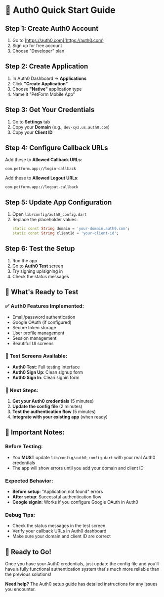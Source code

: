 # 🚀 Auth0 Quick Start Guide

## **Step 1: Create Auth0 Account**
1. Go to [https://auth0.com](https://auth0.com)
2. Sign up for free account
3. Choose "Developer" plan

## **Step 2: Create Application**
1. In Auth0 Dashboard → **Applications**
2. Click **"Create Application"**
3. Choose **"Native"** application type
4. Name it "PetForm Mobile App"

## **Step 3: Get Your Credentials**
1. Go to **Settings** tab
2. Copy your **Domain** (e.g., `dev-xyz.us.auth0.com`)
3. Copy your **Client ID**

## **Step 4: Configure Callback URLs**
Add these to **Allowed Callback URLs**:
```
com.petform.app://login-callback
```

Add these to **Allowed Logout URLs**:
```
com.petform.app://logout-callback
```

## **Step 5: Update App Configuration**
1. Open `lib/config/auth0_config.dart`
2. Replace the placeholder values:
   ```dart
   static const String domain = 'your-domain.auth0.com';
   static const String clientId = 'your-client-id';
   ```

## **Step 6: Test the Setup**
1. Run the app
2. Go to **Auth0 Test** screen
3. Try signing up/signing in
4. Check the status messages

## **🎯 What's Ready to Test**

### **✅ Auth0 Features Implemented:**
- Email/password authentication
- Google OAuth (if configured)
- Secure token storage
- User profile management
- Session management
- Beautiful UI screens

### **📱 Test Screens Available:**
- **Auth0 Test**: Full testing interface
- **Auth0 Sign Up**: Clean signup form
- **Auth0 Sign In**: Clean signin form

### **🔧 Next Steps:**
1. **Get your Auth0 credentials** (5 minutes)
2. **Update the config file** (2 minutes)
3. **Test the authentication flow** (5 minutes)
4. **Integrate with your existing app** (when ready)

## **🚨 Important Notes:**

### **Before Testing:**
- You **MUST** update `lib/config/auth0_config.dart` with your real Auth0 credentials
- The app will show errors until you add your domain and client ID

### **Expected Behavior:**
- **Before setup**: "Application not found" errors
- **After setup**: Successful authentication flow
- **Google signin**: Works if you configure Google OAuth in Auth0

### **Debug Tips:**
- Check the status messages in the test screen
- Verify your callback URLs in Auth0 dashboard
- Make sure your domain and client ID are correct

## **🎉 Ready to Go!**

Once you have your Auth0 credentials, just update the config file and you'll have a fully functional authentication system that's much more reliable than the previous solutions!

**Need help?** The Auth0 setup guide has detailed instructions for any issues you encounter. 